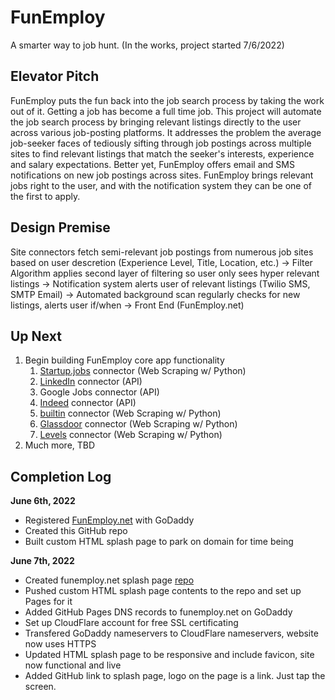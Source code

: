# FunEmploy
A smarter way to job hunt. (In the works, project started 7/6/2022)

## Elevator Pitch
FunEmploy puts the fun back into the job search process by taking the work out of it. Getting a job has become a full time job. This project will automate the job search process by bringing relevant listings directly to the user across various job-posting platforms. It addresses the problem the average job-seeker faces of tediously sifting through job postings across multiple sites to find relevant listings that match the seeker's interests, experience and salary expectations. Better yet, FunEmploy offers email and SMS notifications on new job postings across sites. FunEmploy brings relevant jobs right to the user, and with the notification system they can be one of the first to apply.


## Design Premise
Site connectors fetch semi-relevant job postings from numerous job sites based on user descretion (Experience Level, Title, Location, etc.) -> Filter Algorithm applies second layer of filtering so user only sees hyper relevant listings -> Notification system alerts user of relevant listings (Twilio SMS, SMTP Email) -> Automated background scan regularly checks for new listings, alerts user if/when -> Front End (FunEmploy.net)

## Up Next
1. Begin building FunEmploy core app functionality
   1. [Startup.jobs](https://startup.jobs/) connector (Web Scraping w/ Python)
   2. [LinkedIn](https://www.linkedin.com/jobs) connector (API)
   3. Google Jobs connector (API) 
   4. [Indeed](https://www.indeed.com/) connector (API)
   5. [builtin](https://builtin.com/jobs) connector (Web Scraping w/ Python)
   6. [Glassdoor](https://www.glassdoor.com/index.htm) connector (Web Scraping w/ Python)
   7. [Levels](https://www.levels.fyi/still-hiring/) connector (Web Scraping w/ Python)
 2. Much more, TBD

## Completion Log
**June 6th, 2022**
- Registered [FunEmploy.net](www.funemploy.net) with GoDaddy
- Created this GitHub repo
- Built custom HTML splash page to park on domain for time being

**June 7th, 2022**
- Created funemploy.net splash page [repo](https://github.com/nthonybruno/funemploy-splash-page)
- Pushed custom HTML splash page contents to the repo and set up Pages for it
- Added GitHub Pages DNS records to funemploy.net on GoDaddy
- Set up CloudFlare account for free SSL certificating
- Transfered GoDaddy nameservers to CloudFlare nameservers, website now uses HTTPS
- Updated HTML splash page to be responsive and include favicon, site now functional and live
- Added GitHub link to splash page, logo on the page is a link. Just tap the screen.
